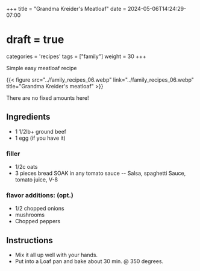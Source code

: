 +++
title = "Grandma Kreider's Meatloaf"
date = 2024-05-06T14:24:29-07:00
# draft = true
categories = 'recipes'
tags = ["family"]
weight = 30
+++

Simple easy meatloaf recipe

{{< figure src="../family_recipes_06.webp" link="../family_recipes_06.webp" title="Grandma Kreider's meatloaf" >}}

There are no fixed amounts here!

## Ingredients
- 1 1/2lb+ ground beef
- 1 egg (if you have it)

### filler
- 1/2c oats
- 3 pieces bread
SOAK in any tomato sauce -- Salsa, spaghetti Sauce, tomato juice, V-8 

### flavor additions: (opt.)
- 1/2 chopped onions
- mushrooms
- Chopped peppers

## Instructions

-  Mix it all up well with your hands.
-  Put into a Loaf pan and bake about 30 min. @ 350 degrees.